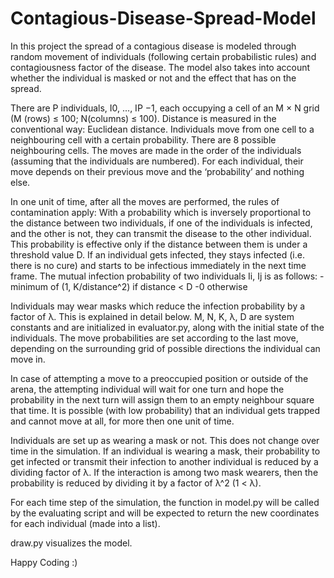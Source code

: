 # Contagious-Disease-Spread-Model
In this project the spread of a contagious disease is modeled through random movement of individuals (following certain probabilistic rules) and contagiousness factor of the disease. The model also takes into account whether the individual is masked or not and the effect that has on the spread.

There are P individuals, I0, ..., IP −1, each occupying a cell of an M × N grid (M (rows) ≤ 100; N(columns) ≤
100). Distance is measured in the conventional way: Euclidean distance. Individuals move from one cell to a
neighbouring cell with a certain probability. There are 8 possible neighbouring cells. The moves are
made in the order of the individuals (assuming that the individuals are numbered). For each individual,
their move depends on their previous move and the ‘probability’ and nothing else.

In one unit of time, after all the moves are performed, the rules of contamination apply: With a probability
which is inversely proportional to the distance between two individuals, if one of the individuals is infected, and
the other is not, they can transmit the disease to the other individual. This probability is effective only if the
distance between them is under a threshold value D. If an individual gets infected, they stays infected (i.e.
there is no cure) and starts to be infectious immediately in the next time frame.
The mutual infection probability of two individuals Ii, Ij is as follows:
-minimum of (1, K/distance^2) if distance < D
-0 otherwise

Individuals may wear masks which reduce the infection probability by a factor of λ. This is explained in detail
below.
M, N, K, λ, D are system constants and are initialized in evaluator.py, along with the initial state of the individuals.
The move probabilities are set according to the last move, depending on the surrounding grid of possible directions the individual can move in.

In case of attempting a move to a preoccupied position or outside of the arena, the attempting individual
will wait for one turn and hope the probability in the next turn will assign them to an empty neighbour
square that time. It is possible (with low probability) that an individual gets trapped and cannot move
at all, for more then one unit of time.

Individuals are set up as wearing a mask or not. This does not change over time in the simulation. If
an individual is wearing a mask, their probability to get infected or transmit their infection to another
individual is reduced by a dividing factor of λ. If the interaction is among two mask wearers, then the probability
is reduced by dividing it by a factor of λ^2 (1 < λ).

For each time step of the simulation, the function in model.py will be called by the evaluating script
and will be expected to return the new coordinates for each individual (made into
a list).

draw.py visualizes the model.

Happy Coding :)

